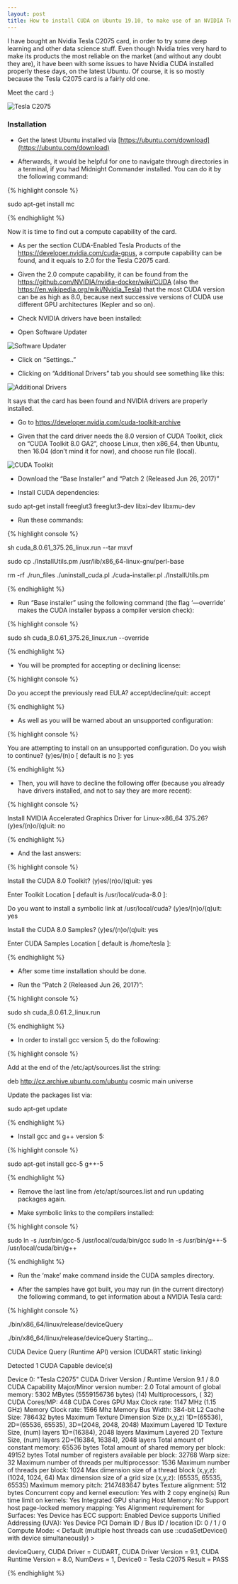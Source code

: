 ```yaml
---
layout: post
title: How to install CUDA on Ubuntu 19.10, to make use of an NVIDIA Tesla C2075 card
---
```


I have bought an Nvidia Tesla C2075 card, in order to try some deep learning and other data science stuff. Even though Nvidia tries very hard to make its products the most reliable on the market (and without any doubt they are), it have been with some issues to have Nvidia CUDA installed properly these days, on the latest Ubuntu. Of course, it is so mostly because the Tesla C2075 card is a fairly old one.

Meet the card :)

![Tesla C2075](/images/Tesla-C2075-1.png "Tesla C2075")

### Installation


- Get the latest Ubuntu installed via [https://ubuntu.com/download](https://ubuntu.com/download)

- Afterwards, it would be helpful for one to navigate through directories in a terminal, if you had Midnight Commander installed. You can do it by the following command:

{% highlight console %}

sudo apt-get install mc

{% endhighlight %}

Now it is time to find out a compute capability of the card.

- As per the section CUDA-Enabled Tesla Products of the https://developer.nvidia.com/cuda-gpus, a compute capability can be found, and it equals to 2.0 for the Tesla C2075 card.

- Given the 2.0 compute capability, it can be found from the https://github.com/NVIDIA/nvidia-docker/wiki/CUDA (also the https://en.wikipedia.org/wiki/Nvidia_Tesla) that the most CUDA version can be as high as 8.0, because next successive versions of CUDA use different GPU architectures (Kepler and so on).

- Check NVIDIA drivers have been installed:
   
- Open Software Updater
	
![Software Updater](/images/Tesla-C2075-2.png "Software Updater")

- Click on “Settings..”

- Clicking on “Additional Drivers” tab you should see something like this:

![Additional Drivers](/images/Tesla-C2075-3.png "Additional Drivers")

It says that the card has been found and NVIDIA drivers are properly installed.

- Go to https://developer.nvidia.com/cuda-toolkit-archive

- Given that the card driver needs the 8.0 version of CUDA Toolkit, click on “CUDA Toolkit 8.0 GA2”, choose Linux, then x86_64, then Ubuntu, then 16.04 (don’t mind it for now), and choose run file (local).

![CUDA Toolkit](/images/Tesla-C2075-4.png "CUDA Toolkit")

- Download the “Base Installer” and “Patch 2 (Released Jun 26, 2017)”

- Install CUDA dependencies:

sudo apt-get install freeglut3 freeglut3-dev libxi-dev libxmu-dev

- Run these commands:

{% highlight console %}

sh cuda_8.0.61_375.26_linux.run --tar mxvf

sudo cp ./InstallUtils.pm /usr/lib/x86_64-linux-gnu/perl-base

rm -rf ./run_files ./uninstall_cuda.pl ./cuda-installer.pl ./InstallUtils.pm

{% endhighlight %}

- Run “Base installer” using the following command (the flag ‘—override’ makes the CUDA installer bypass a compiler version check):

{% highlight console %}

sudo sh cuda_8.0.61_375.26_linux.run --override

{% endhighlight %}

- You will be prompted for accepting or declining license:

{% highlight console %}

Do you accept the previously read EULA?
accept/decline/quit: accept

{% endhighlight %}

- As well as you will be warned about an unsupported configuration:

{% highlight console %}

You are attempting to install on an unsupported configuration. Do you wish to continue?
(y)es/(n)o [ default is no ]: yes

{% endhighlight %}

- Then, you will have to decline the following offer (because you already have drivers installed, and not to say they are more recent): 

{% highlight console %}

Install NVIDIA Accelerated Graphics Driver for Linux-x86_64 375.26?
(y)es/(n)o/(q)uit: no

{% endhighlight %}

- And the last answers:

{% highlight console %}

Install the CUDA 8.0 Toolkit?
(y)es/(n)o/(q)uit: yes

Enter Toolkit Location
[ default is /usr/local/cuda-8.0 ]: 

Do you want to install a symbolic link at /usr/local/cuda?
(y)es/(n)o/(q)uit: yes

Install the CUDA 8.0 Samples?
(y)es/(n)o/(q)uit: yes

Enter CUDA Samples Location
[ default is /home/tesla ]:

{% endhighlight %}

- After some time installation should be done.

- Run the “Patch 2 (Released Jun 26, 2017)”:

{% highlight console %}

sudo sh cuda_8.0.61.2_linux.run

{% endhighlight %}

- In order to install gcc version 5, do the following:

{% highlight console %}

Add at the end of the /etc/apt/sources.list the string:

deb http://cz.archive.ubuntu.com/ubuntu cosmic main universe

Update the packages list via:

sudo apt-get update

{% endhighlight %}

- Install gcc and g++ version 5:

{% highlight console %}

sudo apt-get install gcc-5 g++-5

{% endhighlight %}

- Remove the last line from /etc/apt/sources.list and run updating packages again.

- Make symbolic links to the compilers installed:

{% highlight console %}

sudo ln -s /usr/bin/gcc-5 /usr/local/cuda/bin/gcc
sudo ln -s /usr/bin/g++-5 /usr/local/cuda/bin/g++

{% endhighlight %}

- Run the ‘make’ make command inside the CUDA samples directory.

- After the samples have got built, you may run (in the current directory) the following command, to get information about a NVIDIA Tesla card:

{% highlight console %}

./bin/x86_64/linux/release/deviceQuery

./bin/x86_64/linux/release/deviceQuery Starting...

 CUDA Device Query (Runtime API) version (CUDART static linking)

Detected 1 CUDA Capable device(s)

Device 0: "Tesla C2075"
  CUDA Driver Version / Runtime Version          9.1 / 8.0
  CUDA Capability Major/Minor version number:    2.0
  Total amount of global memory:                 5302 MBytes (5559156736 bytes)
  (14) Multiprocessors, ( 32) CUDA Cores/MP:     448 CUDA Cores
  GPU Max Clock rate:                            1147 MHz (1.15 GHz)
  Memory Clock rate:                             1566 Mhz
  Memory Bus Width:                              384-bit
  L2 Cache Size:                                 786432 bytes
  Maximum Texture Dimension Size (x,y,z)         1D=(65536), 2D=(65536, 65535), 3D=(2048, 2048, 2048)
  Maximum Layered 1D Texture Size, (num) layers  1D=(16384), 2048 layers
  Maximum Layered 2D Texture Size, (num) layers  2D=(16384, 16384), 2048 layers
  Total amount of constant memory:               65536 bytes
  Total amount of shared memory per block:       49152 bytes
  Total number of registers available per block: 32768
  Warp size:                                     32
  Maximum number of threads per multiprocessor:  1536
  Maximum number of threads per block:           1024
  Max dimension size of a thread block (x,y,z): (1024, 1024, 64)
  Max dimension size of a grid size    (x,y,z): (65535, 65535, 65535)
  Maximum memory pitch:                          2147483647 bytes
  Texture alignment:                             512 bytes
  Concurrent copy and kernel execution:          Yes with 2 copy engine(s)
  Run time limit on kernels:                     Yes
  Integrated GPU sharing Host Memory:            No
  Support host page-locked memory mapping:       Yes
  Alignment requirement for Surfaces:            Yes
  Device has ECC support:                        Enabled
  Device supports Unified Addressing (UVA):      Yes
  Device PCI Domain ID / Bus ID / location ID:   0 / 1 / 0
  Compute Mode:
     < Default (multiple host threads can use ::cudaSetDevice() with device simultaneously) >

deviceQuery, CUDA Driver = CUDART, CUDA Driver Version = 9.1, CUDA Runtime Version = 8.0, NumDevs = 1, Device0 = Tesla C2075
Result = PASS

{% endhighlight %}
